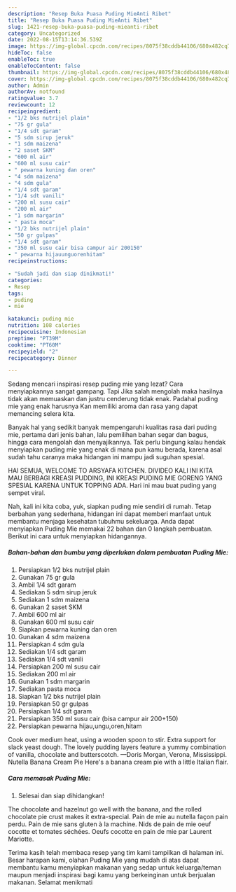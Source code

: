 ```yaml
---
description: "Resep Buka Puasa Puding MieAnti Ribet"
title: "Resep Buka Puasa Puding MieAnti Ribet"
slug: 1421-resep-buka-puasa-puding-mieanti-ribet
category: Uncategorized
date: 2022-08-15T13:14:36.539Z
image: https://img-global.cpcdn.com/recipes/8075f38cddb44106/680x482cq70/puding-mie-foto-resep-utama.jpg
hideToc: false
enableToc: true
enableTocContent: false
thumbnail: https://img-global.cpcdn.com/recipes/8075f38cddb44106/680x482cq70/puding-mie-foto-resep-utama.jpg
cover: https://img-global.cpcdn.com/recipes/8075f38cddb44106/680x482cq70/puding-mie-foto-resep-utama.jpg
author: Admin
authorAv: notfound
ratingvalue: 3.7
reviewcount: 12
recipeingredient:
- "1/2 bks nutrijel plain"
- "75 gr gula"
- "1/4 sdt garam"
- "5 sdm sirup jeruk"
- "1 sdm maizena"
- "2 saset SKM"
- "600 ml air"
- "600 ml susu cair"
- " pewarna kuning dan oren"
- "4 sdm maizena"
- "4 sdm gula"
- "1/4 sdt garam"
- "1/4 sdt vanili"
- "200 ml susu cair"
- "200 ml air"
- "1 sdm margarin"
- " pasta moca"
- "1/2 bks nutrijel plain"
- "50 gr gulpas"
- "1/4 sdt garam"
- "350 ml susu cair bisa campur air 200150"
- " pewarna hijauunguorenhitam"
recipeinstructions:

- "Sudah jadi dan siap dinikmati!"
categories:
- Resep
tags:
- puding
- mie

katakunci: puding mie 
nutrition: 108 calories
recipecuisine: Indonesian
preptime: "PT39M"
cooktime: "PT60M"
recipeyield: "2"
recipecategory: Dinner

---
```



Sedang mencari inspirasi resep puding mie yang lezat? Cara menyiapkannya sangat gampang. Tapi Jika salah mengolah maka hasilnya tidak akan memuaskan dan justru cenderung tidak enak. Padahal puding mie yang enak harusnya Kan memiliki aroma dan rasa yang dapat memancing selera kita.


Banyak hal yang sedikit banyak mempengaruhi kualitas rasa dari puding mie, pertama dari jenis bahan, lalu pemilihan bahan segar dan bagus, hingga cara mengolah dan menyajikannya. Tak perlu bingung kalau hendak menyiapkan puding mie yang enak di mana pun kamu berada, karena asal sudah tahu caranya maka hidangan ini mampu jadi suguhan spesial.

HAI SEMUA, WELCOME TO ARSYAFA KITCHEN. DIVIDEO KALI INI KITA MAU BERBAGI KREASI PUDDING, INI KREASI PUDING MIE GORENG YANG SPESIAL KARENA UNTUK TOPPING ADA. Hari ini mau buat puding yang sempet viral.


Nah, kali ini kita coba, yuk, siapkan puding mie sendiri di rumah. Tetap berbahan yang sederhana, hidangan ini dapat memberi manfaat untuk membantu menjaga kesehatan tubuhmu sekeluarga. Anda dapat menyiapkan Puding Mie memakai 22 bahan dan 0 langkah pembuatan. Berikut ini cara untuk menyiapkan hidangannya.

<!--inarticleads1-->

##### Bahan-bahan dan bumbu yang diperlukan dalam pembuatan Puding Mie:

1. Persiapkan 1/2 bks nutrijel plain
1. Gunakan 75 gr gula
1. Ambil 1/4 sdt garam
1. Sediakan 5 sdm sirup jeruk
1. Sediakan 1 sdm maizena
1. Gunakan 2 saset SKM
1. Ambil 600 ml air
1. Gunakan 600 ml susu cair
1. Siapkan  pewarna kuning dan oren
1. Gunakan 4 sdm maizena
1. Persiapkan 4 sdm gula
1. Sediakan 1/4 sdt garam
1. Sediakan 1/4 sdt vanili
1. Persiapkan 200 ml susu cair
1. Sediakan 200 ml air
1. Gunakan 1 sdm margarin
1. Sediakan  pasta moca
1. Siapkan 1/2 bks nutrijel plain
1. Persiapkan 50 gr gulpas
1. Persiapkan 1/4 sdt garam
1. Persiapkan 350 ml susu cair (bisa campur air 200+150)
1. Persiapkan  pewarna hijau,ungu,oren,hitam


Cook over medium heat, using a wooden spoon to stir. Extra support for slack yeast dough. The lovely pudding layers feature a yummy combination of vanilla, chocolate and butterscotch. —Doris Morgan, Verona, Mississippi. Nutella Banana Cream Pie Here&#39;s a banana cream pie with a little Italian flair. 

<!--inarticleads2-->

##### Cara memasak Puding Mie:


1. Selesai dan siap dihidangkan!

The chocolate and hazelnut go well with the banana, and the rolled chocolate pie crust makes it extra-special. Pain de mie au nutella façon pain perdu. Pain de mie sans gluten à la machine. Nids de pain de mie oeuf cocotte et tomates séchées. Oeufs cocotte en pain de mie par Laurent Mariotte. 

Terima kasih telah membaca resep yang tim kami tampilkan di halaman ini. Besar harapan kami, olahan Puding Mie yang mudah di atas dapat membantu kamu menyiapkan makanan yang sedap untuk keluarga/teman maupun menjadi inspirasi bagi kamu yang berkeinginan untuk berjualan makanan. Selamat menikmati
